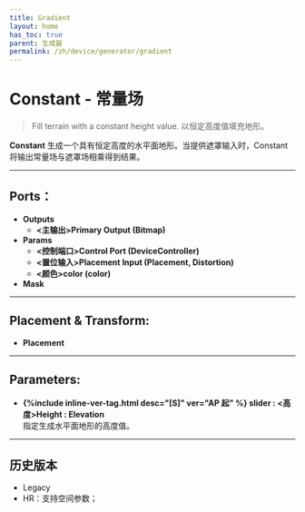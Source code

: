```yaml
---
title: Gradient
layout: home
has_toc: true
parent: 生成器
permalink: /zh/device/generator/gradient
---
```

# Constant - 常量场

> Fill terrain with a constant height value.
> 以恒定高度值填充地形。

**Constant** 生成一个具有恒定高度的水平面地形。当提供遮罩输入时，Constant 将输出常量场与遮罩场相乘得到结果。

---
## Ports：
- **Outputs**
	- **\<主输出\>Primary Output (Bitmap)**
- **Params**
	- **\<控制端口\>Control Port (DeviceController)**
	- **\<置位输入\>Placement Input (Placement, Distortion)**
	- **\<颜色\>color (color)**
- **Mask**

---
## Placement & Transform:
- **Placement**

---
## Parameters:
- **{%include inline-ver-tag.html desc="[S]" ver="AP 起" %} slider : \<高度\>Height : Elevation**   
	指定生成水平面地形的高度值。

---
## 历史版本

- Legacy
- HR：支持空间参数；